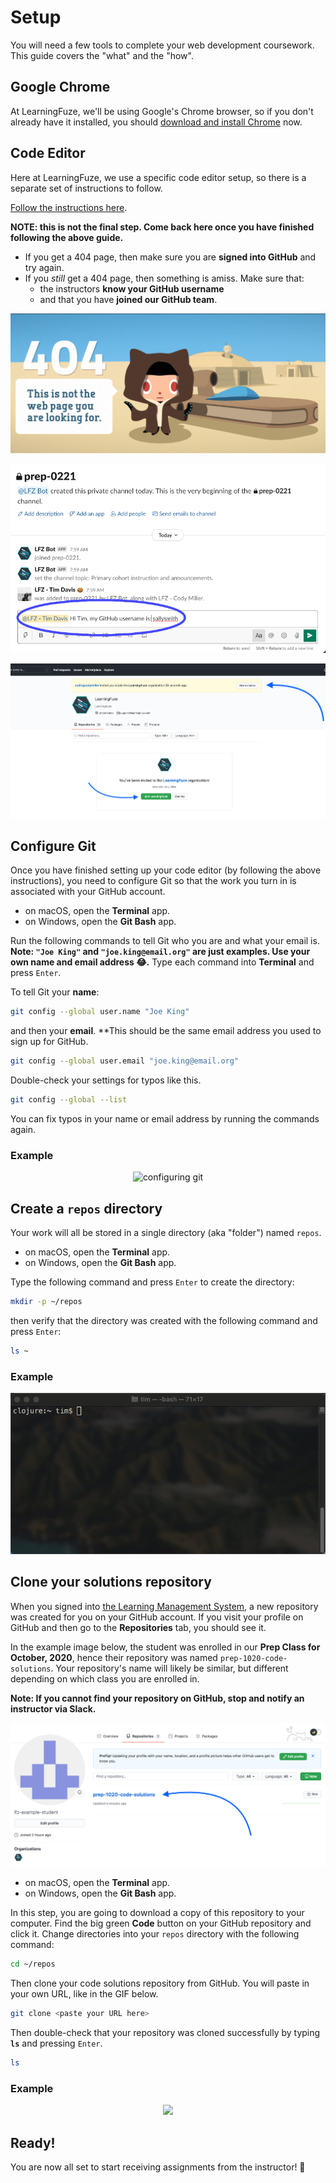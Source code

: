 # Setup

You will need a few tools to complete your web development coursework. This guide covers the "what" and the "how".

## Google Chrome

At LearningFuze, we'll be using Google's Chrome browser, so if you don't already have it installed, you should [download and install Chrome](https://www.google.com/chrome/) now.

## Code Editor

Here at LearningFuze, we use a specific code editor setup, so there is a separate set of instructions to follow.

[Follow the instructions here](https://github.com/Learning-Fuze/lfz-code).

**NOTE: this is not the final step. Come back here once you have finished following the above guide.**

- If you get a 404 page, then make sure you are **signed into GitHub**  and try again.
- If you _still_ get a 404 page, then something is amiss. Make sure that:
  - the instructors **know your GitHub username**
  - and that you have **joined our GitHub team**.

<p align="middle">
  <img src="../assets/github-not-found.png" alt="example 404 page">
</p>

<p align="middle">
  <img src="../assets/github-username-slack.png" alt="send github username via slack">
</p>

<p align="middle">
  <img src="../assets/github-invitation.png" alt="join the team">
</p>

## Configure Git

Once you have finished setting up your code editor (by following the above instructions), you need to configure Git so that the work you turn in is associated with your GitHub account.

- on macOS, open the **Terminal** app.
- on Windows, open the **Git Bash** app.

Run the following commands to tell Git who you are and what your email is. **Note: `"Joe King"` and `"joe.king@email.org"` are just examples. Use your own name and email address 😂.** Type each command into **Terminal** and press `Enter`.

To tell Git your **name**:

```bash
git config --global user.name "Joe King"
```

and then your **email**. **This should be the same email address you used to sign up for GitHub.

```bash
git config --global user.email "joe.king@email.org"
```

Double-check your settings for typos like this.

```bash
git config --global --list
```

You can fix typos in your name or email address by running the commands again.

### Example

<p align="middle">
  <img src="../assets/git-config.gif" alt="configuring git">
</p>

## Create a `repos` directory

Your work will all be stored in a single directory (aka "folder") named `repos`.

- on macOS, open the **Terminal** app.
- on Windows, open the **Git Bash** app.

Type the following command and press `Enter` to create the directory:

```bash
mkdir -p ~/repos
```

then verify that the directory was created with the following command and press `Enter`:

```bash
ls ~
```

### Example

<p align="middle">
  <img src="../assets/mkdir-repos.gif" alt="create the repos directory">
</p>

## Clone your solutions repository

When you signed into [the Learning Management System](https://lfz-lms.herokuapp.com/learn), a new repository was created for you on your GitHub account. If you visit your profile on GitHub and then go to the **Repositories** tab, you should see it.

In the example image below, the student was enrolled in our **Prep Class for October, 2020**, hence their repository was named `prep-1020-code-solutions`. Your repository's name will likely be similar, but different depending on which class you are enrolled in.

**Note: If you cannot find your repository on GitHub, stop and notify an instructor via Slack.**

<p align="middle">
  <img src="../assets/code-solutions-repo.png" alt="example code solutions repo">
</p>

- on macOS, open the **Terminal** app.
- on Windows, open the **Git Bash** app.

In this step, you are going to download a copy of this repository to your computer. Find the big green **Code** button on your GitHub repository and click it. Change directories into your `repos` directory with the following command:

```bash
cd ~/repos
```

Then clone your code solutions repository from GitHub. You will paste in your own URL, like in the GIF below.

```bash
git clone <paste your URL here>
```

Then double-check that your repository was cloned successfully by typing **`ls`** and pressing `Enter`.

```bash
ls
```

### Example

<p align="middle">
  <img src="../assets/git-clone.gif">
</p>

## Ready!

You are now all set to start receiving assignments from the instructor! 🎉
